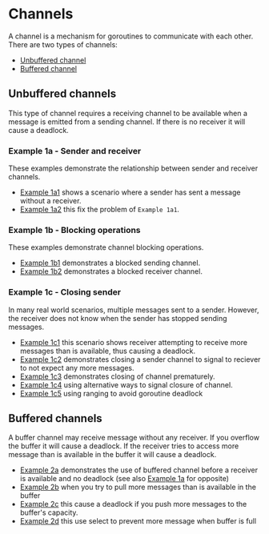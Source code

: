 # Channels

A channel is a mechanism for goroutines to communicate with each other. There are two types of channels:

* [Unbuffered channel](#unbuffered-channels)
* [Buffered channel](#buffered-channels)

## Unbuffered channels

This type of channel requires a receiving channel to be available when a message is emitted from a sending channel. If there is no receiver it will cause a deadlock.

### Example 1a - Sender and receiver

These examples demonstrate the relationship between sender and receiver channels.

* [Example 1a1](./ex1a1/main.go) shows a scenario where a sender has sent a message without a receiver.
* [Example 1a2](./ex1a2/main.go) this fix the problem of `Example 1a1`.

### Example 1b - Blocking operations

These examples demonstrate channel blocking operations.

* [Example 1b1](./ex1b1/main.go) demonstrates a blocked sending channel.
* [Example 1b2](./ex1b2/main.go) demonstrates a blocked receiver channel.

### Example 1c - Closing sender

In many real world scenarios, multiple messages sent to a sender. However, the receiver does not know when the sender has stopped sending messages. 

* [Example 1c1](./ex1c1/main.go) this scenario shows receiver attempting to receive more messages than is available, thus causing a deadlock.
* [Example 1c2](./ex1c2/main.go) demonstrates closing a sender channel to signal to reciever to not expect any more messages.
* [Example 1c3](./ex1c3/main.go) demonstrates closing of channel prematurely.
* [Example 1c4](./ex1c4/main.go) using alternative ways to signal closure of channel.
* [Example 1c5](./ex1c5/main.go) using ranging to avoid goroutine deadlock

## Buffered channels

A buffer channel may receive message without any receiver. If you overflow the buffer it will cause a deadlock. If the receiver tries to access more message than is available in the buffer it will cause a deadlock.

* [Example 2a](./ex2a/main.go) demonstrates the use of buffered channel before a receiver is available and no deadlock (see also [Example 1a](./channel/ex1a/main.go) for opposite)
* [Example 2b](./ex2b/main.go) when you try to pull more messages than is available in the buffer
* [Example 2c](./ex2c/main.go) this cause a deadlock if you push more messages to the buffer's capacity.
* [Example 2d](./ex2d/main.go) this use select to prevent more message when buffer is full

